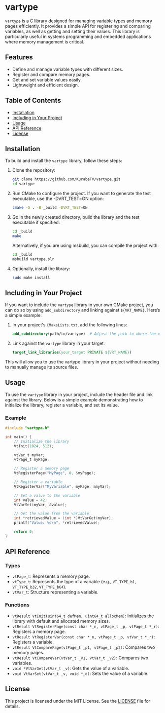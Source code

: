 # vartype

`vartype` is a C library designed for managing variable types and memory pages efficiently. It provides a simple API for registering and comparing variables, as well as getting and setting their values. This library is particularly useful in systems programming and embedded applications where memory management is critical.

## Features

- Define and manage variable types with different sizes.
- Register and compare memory pages.
- Get and set variable values easily.
- Lightweight and efficient design.

## Table of Contents

- [Installation](#installation)
- [Including in Your Project](#including-in-your-project)
- [Usage](#usage)
- [API Reference](#api-reference)
- [License](#License)

## Installation

To build and install the `vartype` library, follow these steps:

1. Clone the repository:

   ```bash
   git clone https://github.com/KurabeTV/vartype.git
   cd vartype
   ```

2. Run CMake to configure the project. If you want to generate the test    executable, use the -DVRT_TEST=ON option:

   ```bash
   cmake -S . -B _build -DVRT_TEST=ON
   ```

3. Go in the newly created directory, build the library and the test executable if specified:

   ```bash
   cd _build
   make
   ```

   Alternatively, if you are using msbuild, you can compile the project with:

   ```bash
   cd _build
   msbuild vartype.sln
   ```

4. Optionally, install the library:

   ```bash
   sudo make install
   ```

## Including in Your Project

If you want to include the `vartype` library in your own CMake project, you can do so by using `add_subdirectory` and linking against `${VRT_NAME}`. Here’s a simple example:

1. In your project's `CMakeLists.txt`, add the following lines:

   ```cmake
   add_subdirectory(path/to/vartype)  # Adjust the path to where the vartype library is located
   ```

2. Link against the `vartype` library in your target:

   ```cmake
   target_link_libraries(your_target PRIVATE ${VRT_NAME})
   ```

This will allow you to use the vartype library in your project without needing to manually manage its source files.

## Usage

To use the `vartype` library in your project, include the header file and link against the library. Below is a simple example demonstrating how to initialize the library, register a variable, and set its value.

### Example

```c
#include "vartype.h"

int main() {
    // Initialize the library
    VtInit(1024, 512);

    vtVar_t myVar;
    vtPage_t myPage;

    // Register a memory page
    VtRegisterPage("MyPage", 0, &myPage);

    // Register a variable
    VtRegisterVar("MyVariable", myPage, &myVar);

    // Set a value to the variable
    int value = 42;
    VtVarSet(myVar, &value);

    // Get the value from the variable
    int *retrievedValue = (int *)VtVarGet(myVar);
    printf("Value: %d\n", *retrievedValue);

    return 0;
}
```

## API Reference

### Types

- `vtPage_t`: Represents a memory page.
- `vtType_t`: Represents the type of a variable (e.g., `VT_TYPE_b1`, `VT_TYPE_b32`, `VT_TYPE_b64`).
- `vtVar_t`: Structure representing a variable.

### Functions

- `vtResult VtInit(uint64_t defMem, uint64_t allocMem)`: Initializes the library with default and allocated memory sizes.
- `vtResult VtRegisterPage(const char *_n, vtPage_t _p, vtPage_t *_r)`: Registers a memory page.
- `vtResult VtRegisterVar(const char *_n, vtPage_t _p, vtVar_t *_r)`: Registers a variable.
- `vtResult VtComparePage(vtPage_t _p1, vtPage_t _p2)`: Compares two memory pages.
- `vtResult VtCompareVar(vtVar_t _v1, vtVar_t _v2)`: Compares two variables.
- `void *VtVarGet(vtVar_t _v)`: Gets the value of a variable.
- `void VtVarSet(vtVar_t _v, void *_d)`: Sets the value of a variable.

## License

This project is licensed under the MIT License. See the [LICENSE](LICENSE.txt) file for details.